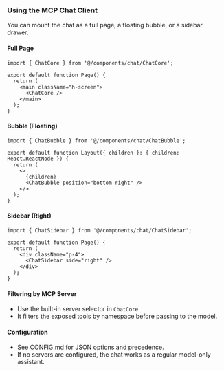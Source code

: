 ### Using the MCP Chat Client

You can mount the chat as a full page, a floating bubble, or a sidebar drawer.

#### Full Page
```tsx
import { ChatCore } from '@/components/chat/ChatCore';

export default function Page() {
  return (
    <main className="h-screen">
      <ChatCore />
    </main>
  );
}
```

#### Bubble (Floating)
```tsx
import { ChatBubble } from '@/components/chat/ChatBubble';

export default function Layout({ children }: { children: React.ReactNode }) {
  return (
    <>
      {children}
      <ChatBubble position="bottom-right" />
    </>
  );
}
```

#### Sidebar (Right)
```tsx
import { ChatSidebar } from '@/components/chat/ChatSidebar';

export default function Page() {
  return (
    <div className="p-4">
      <ChatSidebar side="right" />
    </div>
  );
}
```

#### Filtering by MCP Server
- Use the built-in server selector in `ChatCore`.
- It filters the exposed tools by namespace before passing to the model.

#### Configuration
- See CONFIG.md for JSON options and precedence.
- If no servers are configured, the chat works as a regular model-only assistant. 